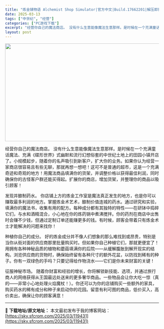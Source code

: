 ```yaml
---
title: "炼金铺物语 Alchemist Shop Simulator|官方中文|Build.17662201|解压即撸|"
date: 2025-03-13
tags: ["中世纪", "经营"]
categories: ["PC游戏下载"]
excerpt: "经营你自己的魔法商店。 没有什么生意能像魔法生意那样。是时候在一个充满童话魔法、充满《碟形世界》式幽默和流行幻想俗套的中世纪土地上的田园小镇开店了。小规模起步，随着你的名声吸引到新客户，扩大你的业务。如果你认为经营一家商店很容易且有些无聊，那就再想一想吧！这可不是普通的超市，这是一个充满奇迹和奇观的&hellip;"
layout: post
---
```


<img class="aligncenter size-full wp-image-119424" src="https://sky.sfcrom.com/wp-content/uploads/2025/03/2025031314180532.webp" alt="" width="570" height="321" />

经营你自己的魔法商店。 没有什么生意能像魔法生意那样。是时候在一个充满童话魔法、充满《碟形世界》式幽默和流行幻想俗套的中世纪土地上的田园小镇开店了。小规模起步，随着你的名声吸引到新客户，扩大你的业务。如果你认为经营一家商店很容易且有些无聊，那就再想一想吧！这可不是普通的超市，这是一个充满奇迹和奇观的地方！用魔法商品填满你的货架，并调整价格以获得最佳利润，同时确保你的古怪客户群还能买得起。扩展你的商店，增加货架，并整理你的商品以吸引顾客！

发现并酿制药水。 你店铺上方的炼金工作室是魔法真正发生的地方，也是你可以赚取最多利润的地方。掌握炼金术艺术，酿制价值连城的药水。通过研究和实验，填满你的魔法书，收集有用的配方。每种成分都有其独特的特性——在研钵中捣碎它们，与水和酒精混合，小心地在你的炼药锅中煮沸搅拌。你的药剂在商店中出售时会赚不少钱，但通过定制订单还能赚更多的钱。有时候，顾客会带着只有炼金术士才能解决的问题来找你！

种植你自己的成分。 好的炼金成分并不像人们想象的那么难找到或昂贵，特别是当你从街对面的供应商那里批量购买时。但如果你自己种植它们，那就更便宜了！用拥有各种神秘品质的植物和蘑菇填满你的后院——从缓解腹胀到解开现实的结构。浏览供应商的货物时，确保始终留有各种尺寸的额外花盆，以防找到稀有的种子。你有一双绿色的手吗？只要记得给作物浇水——它们是你未来财富的关键！

征服神秘市场。 随着你财富和经验的增长，你将解锁新技能、选项，并通过旅行商人的网络获得从王国最远处送来的更多奢华商品。一些物品会让你大吃一惊（真的——非常小心地处理火焰魔杖！）。你还可以为你的店铺购买一些额外的家具，购买药水的稀有成分和种子来启动你的花园。留意有利可图的商品，低价买入，高价卖出，确保让你的顾客满意！

---
📖 **下载地址/原文地址：** 本文最初发布于我的博客网站：[https://sky.sfcrom.com/2025/03/119431](https://sky.sfcrom.com/2025/03/119431)
